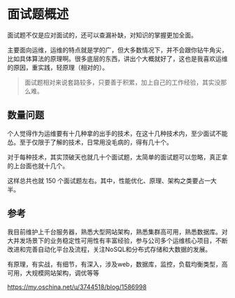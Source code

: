 # 面试题概述

面试题不仅是应对面试的，还可以查漏补缺，对知识的掌握更加全面。

主要面向运维，运维的特点就是学的广，但大多数情况下，并不会跟你钻牛角尖，比如具体算法的原理啊。很多底层的东西，讲出个大概就好了，这也是我喜欢运维的原因，重实践，轻原理（相对的）。

> 面试题相对来说套路较多，只要善于积累，加上自己的工作经验，其实没那么难。



## 数量问题

个人觉得作为运维要有十几种拿的出手的技术，在这十几种技术内，至少面试不能怂。至于仅限于了解的技术，日常用没毛病的，得有几十个。

对于每种技术，其实顶破天也就几十个面试题，太简单的面试题可以忽略，真正拿的上台面也就十几个。

这样总共也就 150 个面试题左右。其中，性能优化、原理、架构之类要占一大半。



## 参考

 我目前维护上千台服务器，熟悉大型网站架构，熟悉集群高可用，熟悉数据库。对大并发场景下的业务稳定性可用性有丰富经验，参与公司多个运维核心项目，不断改进和完善自动化平台及流程，关注NoSQL和分布式存储和大数据的发展。

有原理，有实战，有细节，有深入，涉及web，数据库，监控，负载均衡类型，高可用，大规模网站架构，调优等等

https://my.oschina.net/u/3744518/blog/1586998







































